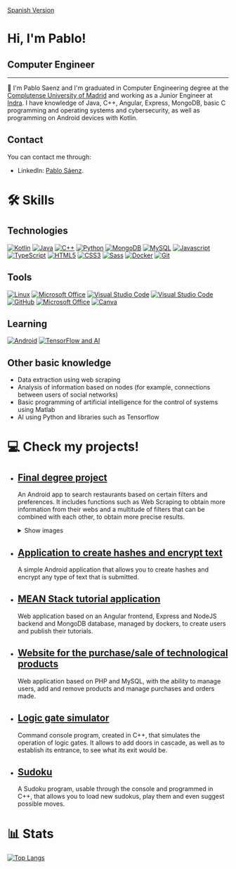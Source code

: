 [Spanish Version](https://github.com/PabloSaenz99/PabloSaenz99/blob/main/README-ES.md)

# Hi, I'm Pablo!

## Computer Engineer
***

📜 I'm Pablo Saenz and I'm graduated in Computer Engineering degree at the [Complutense University of Madrid](https://informatica.ucm.es/) and working as a Junior Engineer at [Indra](https://www.indracompany.com/en). I have knowledge of Java, C++, Angular, Express, MongoDB, basic C programming and operating systems and cybersecurity, as well as programming on Android devices with Kotlin.

## Contact
You can contact me through:
<!--
<a href="https://www.linkedin.com/in/pablosaenzbullon"><img src="https://img.shields.io/badge/LinkedIn-0077B5?style=for-the-badge&logo=linkedin&logoColor=white"/></a>
-->
- LinkedIn: [Pablo Sáenz](https://www.linkedin.com/in/pablosaenzbullon).

# 🛠️ Skills

## Technologies

<p align="left">
<a href="https://kotlinlang.org/" target="_blank" rel="noreferrer"><img src="https://www.svgrepo.com/show/353980/kotlin.svg" width="36" height="36" alt="Kotlin" /></a>
<a href="https://docs.oracle.com/en/java/" target="_blank" rel="noreferrer"><img src="https://raw.githubusercontent.com/danielcranney/profileme-dev/main/public/icons/skills/java-colored.svg" width="36" height="36" alt="Java" /></a>
<a href="https://isocpp.org/" target="_blank" rel="noreferrer"><img src="https://www.svgrepo.com/show/303480/c-logo.svg" width="36" height="36" alt="C++" /></a>
<a href="https://www.python.org/" target="_blank" rel="noreferrer"><img src="https://raw.githubusercontent.com/danielcranney/readme-generator/main/public/icons/skills/python-colored.svg" width="36" height="36" alt="Python" /></a>
<a href="https://www.mongodb.com/docs/" target="_blank" rel="noreferrer"><img src="https://raw.githubusercontent.com/danielcranney/profileme-dev/main/public/icons/skills/mongodb-colored.svg" width="36" height="36" alt="MongoDB" /></a>
<a href="https://dev.mysql.com/" target="_blank" rel="noreferrer"><img src="https://raw.githubusercontent.com/danielcranney/profileme-dev/main/public/icons/skills/mysql-colored.svg" width="36" height="36" alt="MySQL" /></a>
<a href="https://developer.mozilla.org/en-US/docs/Web/JavaScript" target="_blank" rel="noreferrer"><img src="https://raw.githubusercontent.com/danielcranney/readme-generator/main/public/icons/skills/javascript-colored.svg" width="36" height="36" alt="Javascript" /></a>
<a href="https://www.typescriptlang.org/" target="_blank" rel="noreferrer"><img src="https://raw.githubusercontent.com/danielcranney/readme-generator/main/public/icons/skills/typescript-colored.svg" width="36" height="36" alt="TypeScript" /></a>
<a href="https://developer.mozilla.org/en-US/docs/Glossary/HTML5" target="_blank" rel="noreferrer"><img src="https://raw.githubusercontent.com/danielcranney/readme-generator/main/public/icons/skills/html5-colored.svg" width="36" height="36" alt="HTML5" /></a>
<a href="https://www.w3.org/TR/CSS/#css" target="_blank" rel="noreferrer"><img src="https://raw.githubusercontent.com/danielcranney/readme-generator/main/public/icons/skills/css3-colored.svg" width="36" height="36" alt="CSS3" /></a>
<a href="https://sass-lang.com/" target="_blank" rel="noreferrer"><img src="https://raw.githubusercontent.com/danielcranney/readme-generator/main/public/icons/skills/sass-colored.svg" width="36" height="36" alt="Sass" /></a>
<a href="https://docs.docker.com/" target="_blank" rel="noreferrer"><img src="https://img.icons8.com/fluency/48/000000/docker.png" width="36" height="36" alt="Docker" /></a>
<a href="https://git-scm.com/doc" target="_blank" rel="noreferrer"><img src="https://img.icons8.com/color/96/000000/git.png" width="36" height="36" alt="Git" /></a>
</p>

## Tools

<p align="left">
<a href="https://www.linux.org/" target="_blank" rel="noreferrer"><img src="https://www.svgrepo.com/show/349437/linux.svg" width="36" height="36" alt="Linux" /></a>
<a href="https://www.latex-project.org/" target="_blank" rel="noreferrer"><img src="https://www.svgrepo.com/show/377983/latex.svg" width="36" height="36" alt="Microsoft Office" /></a>
<a href="https://developer.android.com/studio" target="_blank" rel="noreferrer"><img src="https://www.svgrepo.com/show/424906/logo-google-android-studio.svg" width="36" height="36" alt="Visual Studio Code" /></a>
<a href="https://code.visualstudio.com/" target="_blank" rel="noreferrer"><img src="https://img.icons8.com/color/96/000000/visual-studio-code-2019.png" width="36" height="36" alt="Visual Studio Code" /></a>
<a href="https://github.com/" target="_blank" rel="noreferrer"><img src="https://img.icons8.com/ios-filled/50/000000/github.png" width="36" height="36" alt="GitHub" /></a>
<a href="https://www.office.com" target="_blank" rel="noreferrer"><img src="https://img.icons8.com/color/96/000000/office-365.png" width="36" height="36" alt="Microsoft Office" /></a>
<a href="https://www.canva.com/es_es/" target="_blank" rel="noreferrer"><img src="https://img.icons8.com/plasticine/100/000000/canva.png" width="36" height="36" alt="Canva" /></a>
</p>

## Learning

<p align="left">
    <a href="https://developer.android.com/" target="_blank" rel="noreferrer"><img src="https://www.svgrepo.com/show/349588/android.svg" width="36" height="36" alt="Android"/></a>
    <a href="https://www.tensorflow.org/" target="_blank" rel="noreferrer"><img src=https://www.svgrepo.com/show/354440/tensorflow.svg" width="36" height="36" alt="TensorFlow and AI"/></a>
</p>

## Other basic knowledge
- Data extraction using web scraping
- Analysis of information based on nodes (for example, connections between users of social networks)
- Basic programming of artificial intelligence for the control of systems using Matlab
- AI using Python and libraries such as Tensorflow 

# 💻 Check my projects!

- ## [Final degree project](https://github.com/PabloSaenz99/appMenus)
    
    An Android app to search restaurants based on certain filters and preferences. It includes functions such as Web Scraping to obtain more information from their webs and a multitude of filters that can be combined with each other, to obtain more precise results.

    <details>
    <summary>Show images</summary>
    <img src="./imgs/foodfeeltr/home.png" name="image-name" width="33%">
    <img src="./imgs/foodfeeltr/filters.png" name="image-name" width="33%">
    <img src="./imgs/foodfeeltr/details.png" name="image-name" width="33%">

    <img src="./imgs/foodfeeltr/login.png" name="image-name" width="33%">
    <img src="./imgs/foodfeeltr/settings.png" name="image-name" width="33%">
    </details>

- ## [Application to create hashes and encrypt text]()
    
    A simple Android application that allows you to create hashes and encrypt any type of text that is submitted.

- ## [MEAN Stack tutorial application](https://github.com/PabloSaenz99/PracticaAngular11)

    Web application based on an Angular frontend, Express and NodeJS backend and MongoDB database, managed by dockers, to create users and publish their tutorials.

- ## [Website for the purchase/sale of technological products](https://github.com/tolu9660/OfferNow/tree/practica4)

    Web application based on PHP and MySQL, with the ability to manage users, add and remove products and manage purchases and orders made.

- ## [Logic gate simulator]()

    Command console program, created in C++, that simulates the operation of logic gates. It allows to add doors in cascade, as well as to establish its entrance, to see what its exit would be.

- ## [Sudoku]()

    A Sudoku program, usable through the console and programmed in C++, that allows you to load new sudokus, play them and even suggest possible moves.

# 📊 Stats

[![Top Langs](https://github-readme-stats.vercel.app/api/top-langs/?username=PabloSaenz99&hide=css&layout=compact)](https://github.com/anuraghazra/github-readme-stats)
